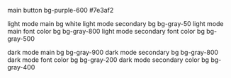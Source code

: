 main button bg-purple-600 #7e3af2

light mode main bg white
light mode secondary bg bg-gray-50
light mode main font color bg bg-gray-800
light mode secondary font color bg bg-gray-500

dark mode main bg bg-gray-900
dark mode secondary bg bg-gray-800
dark mode font color bg bg-gray-200
dark mode secondary color bg bg-gray-400